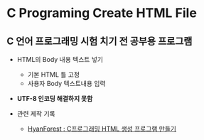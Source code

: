 # C Programing Create HTML File
## C 언어 프로그래밍 시험 치기 전 공부용 프로그램
- HTML의 Body 내용 텍스트 넣기
  - 기본 HTML 틀 고정
  - 사용자 Body 텍스트내용 입력

- **UTF-8 인코딩 해결하지 못함**

- 관련 제작 기록
  - [HyanForest : C프로그래밍 HTML 생성 프로그램 만들기](https://hyangforest.tistory.com/236)
